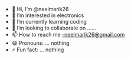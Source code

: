- 👋 Hi, I’m @neelmarik26
- 👀 I’m interested in electronics 
- 🌱 I’m currently learning coding 
- 💞️ I’m looking to collaborate on ......
- 📫 How to reach me -neelmarik26@gmail.com
- 😄 Pronouns: ... nothing 
- ⚡ Fun fact: ... nothing 

<!---
neelmarik26/neelmarik26 is a ✨ special ✨ repository because its `README.md` (this file) appears on your GitHub profile.
You can click the Preview link to take a look at your changes.
--->
